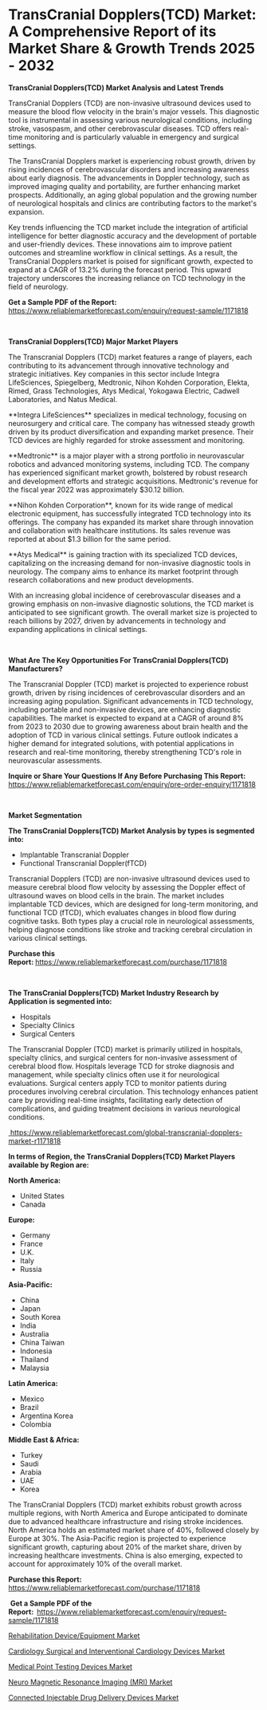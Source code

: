 <p><h1>TransCranial Dopplers(TCD) Market: A Comprehensive Report of its Market Share & Growth Trends 2025 - 2032</h1></p><p><strong>TransCranial Dopplers(TCD) Market Analysis and Latest Trends</strong></p>
<p><p>TransCranial Dopplers (TCD) are non-invasive ultrasound devices used to measure the blood flow velocity in the brain's major vessels. This diagnostic tool is instrumental in assessing various neurological conditions, including stroke, vasospasm, and other cerebrovascular diseases. TCD offers real-time monitoring and is particularly valuable in emergency and surgical settings.</p><p>The TransCranial Dopplers market is experiencing robust growth, driven by rising incidences of cerebrovascular disorders and increasing awareness about early diagnosis. The advancements in Doppler technology, such as improved imaging quality and portability, are further enhancing market prospects. Additionally, an aging global population and the growing number of neurological hospitals and clinics are contributing factors to the market's expansion.</p><p>Key trends influencing the TCD market include the integration of artificial intelligence for better diagnostic accuracy and the development of portable and user-friendly devices. These innovations aim to improve patient outcomes and streamline workflow in clinical settings. As a result, the TransCranial Dopplers market is poised for significant growth, expected to expand at a CAGR of 13.2% during the forecast period. This upward trajectory underscores the increasing reliance on TCD technology in the field of neurology.</p></p>
<p><strong>Get a Sample PDF of the Report:&nbsp;</strong> <a href="https://www.reliablemarketforecast.com/enquiry/request-sample/1171818?utm_campaign=1170&utm_medium=2&utm_source=Github&utm_content=ia&utm_term=04032025&utm_id=transcranial-dopplerstcd">https://www.reliablemarketforecast.com/enquiry/request-sample/1171818</a></p>
<p>&nbsp;</p>
<p><strong>TransCranial Dopplers(TCD) Major Market Players</strong></p>
<p><p>The Transcranial Dopplers (TCD) market features a range of players, each contributing to its advancement through innovative technology and strategic initiatives. Key companies in this sector include Integra LifeSciences, Spiegelberg, Medtronic, Nihon Kohden Corporation, Elekta, Rimed, Grass Technologies, Atys Medical, Yokogawa Electric, Cadwell Laboratories, and Natus Medical.</p><p>**Integra LifeSciences** specializes in medical technology, focusing on neurosurgery and critical care. The company has witnessed steady growth driven by its product diversification and expanding market presence. Their TCD devices are highly regarded for stroke assessment and monitoring.</p><p>**Medtronic** is a major player with a strong portfolio in neurovascular robotics and advanced monitoring systems, including TCD. The company has experienced significant market growth, bolstered by robust research and development efforts and strategic acquisitions. Medtronic's revenue for the fiscal year 2022 was approximately $30.12 billion.</p><p>**Nihon Kohden Corporation**, known for its wide range of medical electronic equipment, has successfully integrated TCD technology into its offerings. The company has expanded its market share through innovation and collaboration with healthcare institutions. Its sales revenue was reported at about $1.3 billion for the same period.</p><p>**Atys Medical** is gaining traction with its specialized TCD devices, capitalizing on the increasing demand for non-invasive diagnostic tools in neurology. The company aims to enhance its market footprint through research collaborations and new product developments.</p><p>With an increasing global incidence of cerebrovascular diseases and a growing emphasis on non-invasive diagnostic solutions, the TCD market is anticipated to see significant growth. The overall market size is projected to reach billions by 2027, driven by advancements in technology and expanding applications in clinical settings.</p></p>
<p>&nbsp;</p>
<p><strong>What Are The Key Opportunities For TransCranial Dopplers(TCD) Manufacturers?</strong></p>
<p><p>The Transcranial Doppler (TCD) market is projected to experience robust growth, driven by rising incidences of cerebrovascular disorders and an increasing aging population. Significant advancements in TCD technology, including portable and non-invasive devices, are enhancing diagnostic capabilities. The market is expected to expand at a CAGR of around 8% from 2023 to 2030 due to growing awareness about brain health and the adoption of TCD in various clinical settings. Future outlook indicates a higher demand for integrated solutions, with potential applications in research and real-time monitoring, thereby strengthening TCD's role in neurovascular assessments.</p></p>
<p><strong>Inquire or Share Your Questions If Any Before Purchasing This Report:</strong> <a href="https://www.reliablemarketforecast.com/enquiry/pre-order-enquiry/1171818?utm_campaign=1170&utm_medium=2&utm_source=Github&utm_content=ia&utm_term=04032025&utm_id=transcranial-dopplerstcd">https://www.reliablemarketforecast.com/enquiry/pre-order-enquiry/1171818</a></p>
<p>&nbsp;</p>
<p><strong>Market Segmentation</strong></p>
<p><strong>The TransCranial Dopplers(TCD) Market Analysis by types is segmented into:</strong></p>
<p><ul><li>Implantable Transcranial Doppler</li><li>Functional Transcranial Doppler(fTCD)</li></ul></p>
<p><p>Transcranial Dopplers (TCD) are non-invasive ultrasound devices used to measure cerebral blood flow velocity by assessing the Doppler effect of ultrasound waves on blood cells in the brain. The market includes implantable TCD devices, which are designed for long-term monitoring, and functional TCD (fTCD), which evaluates changes in blood flow during cognitive tasks. Both types play a crucial role in neurological assessments, helping diagnose conditions like stroke and tracking cerebral circulation in various clinical settings.</p></p>
<p><strong>Purchase this Report:&nbsp;</strong><a href="https://www.reliablemarketforecast.com/purchase/1171818?utm_campaign=1170&utm_medium=2&utm_source=Github&utm_content=ia&utm_term=04032025&utm_id=transcranial-dopplerstcd">https://www.reliablemarketforecast.com/purchase/1171818</a></p>
<p>&nbsp;</p>
<p><strong>The TransCranial Dopplers(TCD) Market Industry Research by Application is segmented into:</strong></p>
<p><ul><li>Hospitals</li><li>Specialty Clinics</li><li>Surgical Centers</li></ul></p>
<p><p>The Transcranial Doppler (TCD) market is primarily utilized in hospitals, specialty clinics, and surgical centers for non-invasive assessment of cerebral blood flow. Hospitals leverage TCD for stroke diagnosis and management, while specialty clinics often use it for neurological evaluations. Surgical centers apply TCD to monitor patients during procedures involving cerebral circulation. This technology enhances patient care by providing real-time insights, facilitating early detection of complications, and guiding treatment decisions in various neurological conditions.</p></p>
<p><a href="https://www.reliablemarketforecast.com/global-transcranial-dopplers-market-r1171818?utm_campaign=1170&utm_medium=2&utm_source=Github&utm_content=ia&utm_term=04032025&utm_id=transcranial-dopplerstcd">&nbsp;https://www.reliablemarketforecast.com/global-transcranial-dopplers-market-r1171818</a></p>
<p><strong>In terms of Region, the TransCranial Dopplers(TCD) Market Players available by Region are:</strong></p>
<p>
    <p> <strong> North America: </strong>
        <ul>
            <li>United States</li>
            <li>Canada</li>
        </ul>
        </p> 
    <p> <strong> Europe: </strong>
        <ul>
            <li>Germany</li>
            <li>France</li>
            <li>U.K.</li>
            <li>Italy</li>
            <li>Russia</li>
        </ul>
        </p> 
    <p> <strong> Asia-Pacific: </strong>
        <ul>
            <li>China</li>
            <li>Japan</li>
            <li>South Korea</li>
            <li>India</li>
            <li>Australia</li>
            <li>China Taiwan</li>
            <li>Indonesia</li>
            <li>Thailand</li>
            <li>Malaysia</li>
        </ul>
        </p> 
    <p> <strong> Latin America: </strong>
        <ul>
            <li>Mexico</li>
            <li>Brazil</li>
            <li>Argentina Korea</li>
            <li>Colombia</li>
        </ul>
        </p> 
    <p> <strong> Middle East & Africa: </strong>
        <ul>
            <li>Turkey</li>
            <li>Saudi</li>
            <li>Arabia</li>
            <li>UAE</li>
            <li>Korea</li>
        </ul>
    </p>
    </p>
<p><p>The TransCranial Dopplers (TCD) market exhibits robust growth across multiple regions, with North America and Europe anticipated to dominate due to advanced healthcare infrastructure and rising stroke incidences. North America holds an estimated market share of 40%, followed closely by Europe at 30%. The Asia-Pacific region is projected to experience significant growth, capturing about 20% of the market share, driven by increasing healthcare investments. China is also emerging, expected to account for approximately 10% of the overall market.</p></p>
<p><strong>Purchase this Report: </strong><a href="https://www.reliablemarketforecast.com/purchase/1171818?utm_campaign=1170&utm_medium=2&utm_source=Github&utm_content=ia&utm_term=04032025&utm_id=transcranial-dopplerstcd">https://www.reliablemarketforecast.com/purchase/1171818</a></p>
<p>&nbsp;<strong>Get a Sample PDF of the Report:&nbsp;&nbsp;</strong><a href="https://www.reliablemarketforecast.com/enquiry/request-sample/1171818?utm_campaign=1170&utm_medium=2&utm_source=Github&utm_content=ia&utm_term=04032025&utm_id=transcranial-dopplerstcd">https://www.reliablemarketforecast.com/enquiry/request-sample/1171818</a></p>
<p><strong></strong></p>
<p><p><a href="https://github.com/forttgoddym7/Market-Research-Report-List-1/blob/main/rehabilitation-deviceequipment-market.md?utm_campaign=1170&utm_medium=2&utm_source=Github&utm_content=ia&utm_term=04032025&utm_id=transcranial-dopplerstcd">Rehabilitation Device/Equipment Market</a></p><p><a href="https://github.com/kabotcaddoub/Market-Research-Report-List-1/blob/main/cardiology-surgical-and-interventional-cardiology-devices-market.md?utm_campaign=1170&utm_medium=2&utm_source=Github&utm_content=ia&utm_term=04032025&utm_id=transcranial-dopplerstcd">Cardiology Surgical and Interventional Cardiology Devices Market</a></p><p><a href="https://github.com/daddskokenk4/Market-Research-Report-List-1/blob/main/medical-point-testing-devices-market.md?utm_campaign=1170&utm_medium=2&utm_source=Github&utm_content=ia&utm_term=04032025&utm_id=transcranial-dopplerstcd">Medical Point Testing Devices Market</a></p><p><a href="https://github.com/nackearria9i/Market-Research-Report-List-1/blob/main/neuro-magnetic-resonance-imaging-mri-market.md?utm_campaign=1170&utm_medium=2&utm_source=Github&utm_content=ia&utm_term=04032025&utm_id=transcranial-dopplerstcd">Neuro Magnetic Resonance Imaging (MRI) Market</a></p><p><a href="https://github.com/duskodazzi34/Market-Research-Report-List-1/blob/main/connected-injectable-drug-delivery-devices-market.md?utm_campaign=1170&utm_medium=2&utm_source=Github&utm_content=ia&utm_term=04032025&utm_id=transcranial-dopplerstcd">Connected Injectable Drug Delivery Devices Market</a></p></p>